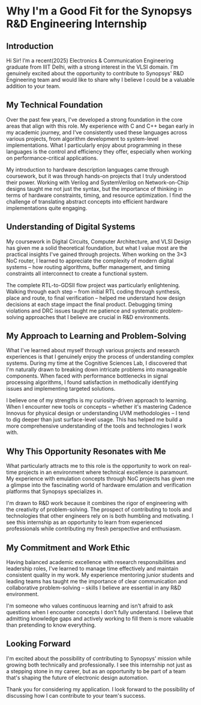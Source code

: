 # Why I'm a Good Fit for the Synopsys R&D Engineering Internship

## Introduction

Hi Sir! I’m a recent(2025) Electronics & Communication Engineering graduate from IIIT Delhi, with a strong interest in the VLSI domain. I'm genuinely excited about the opportunity to contribute to Synopsys' R&D Engineering team and would like to share why I believe I could be a valuable addition to your team.

## My Technical Foundation

Over the past few years, I've developed a strong foundation in the core areas that align with this role. My experience with C and C++ began early in my academic journey, and I've consistently used these languages across various projects, from algorithm development to system-level implementations. What I particularly enjoy about programming in these languages is the control and efficiency they offer, especially when working on performance-critical applications.

My introduction to hardware description languages came through coursework, but it was through hands-on projects that I truly understood their power. Working with Verilog and SystemVerilog on Network-on-Chip designs taught me not just the syntax, but the importance of thinking in terms of hardware constraints, timing, and resource optimization. I find the challenge of translating abstract concepts into efficient hardware implementations quite engaging.

## Understanding of Digital Systems

My coursework in Digital Circuits, Computer Architecture, and VLSI Design has given me a solid theoretical foundation, but what I value most are the practical insights I've gained through projects. When working on the 3×3 NoC router, I learned to appreciate the complexity of modern digital systems – how routing algorithms, buffer management, and timing constraints all interconnect to create a functional system.

The complete RTL-to-GDSII flow project was particularly enlightening. Walking through each step – from initial RTL coding through synthesis, place and route, to final verification – helped me understand how design decisions at each stage impact the final product. Debugging timing violations and DRC issues taught me patience and systematic problem-solving approaches that I believe are crucial in R&D environments.

## My Approach to Learning and Problem-Solving

What I've learned about myself through various projects and research experiences is that I genuinely enjoy the process of understanding complex systems. During my time at the Cognitive Sciences Lab, I discovered that I'm naturally drawn to breaking down intricate problems into manageable components. When faced with performance bottlenecks in signal processing algorithms, I found satisfaction in methodically identifying issues and implementing targeted solutions.

I believe one of my strengths is my curiosity-driven approach to learning. When I encounter new tools or concepts – whether it's mastering Cadence Innovus for physical design or understanding UVM methodologies – I tend to dig deeper than just surface-level usage. This has helped me build a more comprehensive understanding of the tools and technologies I work with.

## Why This Opportunity Resonates with Me

What particularly attracts me to this role is the opportunity to work on real-time projects in an environment where technical excellence is paramount. My experience with emulation concepts through NoC projects has given me a glimpse into the fascinating world of hardware emulation and verification platforms that Synopsys specializes in.

I'm drawn to R&D work because it combines the rigor of engineering with the creativity of problem-solving. The prospect of contributing to tools and technologies that other engineers rely on is both humbling and motivating. I see this internship as an opportunity to learn from experienced professionals while contributing my fresh perspective and enthusiasm.

## My Commitment and Work Ethic

Having balanced academic excellence with research responsibilities and leadership roles, I've learned to manage time effectively and maintain consistent quality in my work. My experience mentoring junior students and leading teams has taught me the importance of clear communication and collaborative problem-solving – skills I believe are essential in any R&D environment.

I'm someone who values continuous learning and isn't afraid to ask questions when I encounter concepts I don't fully understand. I believe that admitting knowledge gaps and actively working to fill them is more valuable than pretending to know everything.

## Looking Forward

I'm excited about the possibility of contributing to Synopsys' mission while growing both technically and professionally. I see this internship not just as a stepping stone in my career, but as an opportunity to be part of a team that's shaping the future of electronic design automation.

Thank you for considering my application. I look forward to the possibility of discussing how I can contribute to your team's success.

